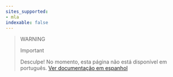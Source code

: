 ```yaml
---
sites_supported:
- mla
indexable: false  
---
```


<!-- -->
> WARNING
>
> Important
>
> Desculpe! No momento, esta página não está disponível em português.
[Ver documentação em espanhol](https://www.mercadopago[FAKER][URL][DOMAIN]/developers/es/guides/in-person-payments/qr-code/qr-unattended/qr-unattended-loyalty)